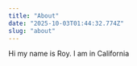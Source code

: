 ```yaml
---
title: "About"
date: "2025-10-03T01:44:32.774Z"
slug: "about"
---
```



Hi my name is Roy. I am in California

